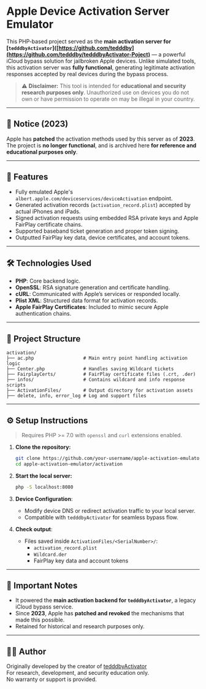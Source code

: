 # Apple Device Activation Server Emulator

This PHP-based project served as the **main activation server for [`tedddbyActivator`]([https://github.com/tedddby](https://github.com/tedddby/tedddbyActivator-Poject)** — a powerful iCloud bypass solution for jailbroken Apple devices. Unlike simulated tools, this activation server was **fully functional**, generating legitimate activation responses accepted by real devices during the bypass process.

> ⚠️ **Disclaimer:** This tool is intended for **educational and security research purposes only**. Unauthorized use on devices you do not own or have permission to operate on may be illegal in your country.

---

## 🚫 Notice (2023)

Apple has **patched** the activation methods used by this server as of **2023**.  
The project is **no longer functional**, and is archived here **for reference and educational purposes only**.

---

## 🚀 Features

- Fully emulated Apple's `albert.apple.com/deviceservices/deviceActivation` endpoint.
- Generated activation records (`activation_record.plist`) accepted by actual iPhones and iPads.
- Signed activation requests using embedded RSA private keys and Apple FairPlay certificate chains.
- Supported baseband ticket generation and proper token signing.
- Outputted FairPlay key data, device certificates, and account tokens.

---

## 🛠️ Technologies Used

- **PHP**: Core backend logic.
- **OpenSSL**: RSA signature generation and certificate handling.
- **cURL**: Communicated with Apple’s services or responded locally.
- **Plist XML**: Structured data format for activation records.
- **Apple FairPlay Certificates**: Included to mimic secure Apple authentication chains.

---

## 📁 Project Structure

```
activation/
├── ac.php                  # Main entry point handling activation logic
├── Center.php              # Handles saving Wildcard tickets
├── FairplayCerts/          # FairPlay certificate files (.crt, .der)
├── infos/                  # Contains wildcard and info response scripts
├── ActivationFiles/        # Output directory for activation assets
├── delete, info, error_log # Log and support files
```

---

## ⚙️ Setup Instructions

> Requires PHP >= 7.0 with `openssl` and `curl` extensions enabled.

1. **Clone the repository:**
   ```bash
   git clone https://github.com/your-username/apple-activation-emulator.git
   cd apple-activation-emulator/activation
   ```

2. **Start the local server:**
   ```bash
   php -S localhost:8080
   ```

3. **Device Configuration**:
   - Modify device DNS or redirect activation traffic to your local server.
   - Compatible with `tedddbyActivator` for seamless bypass flow.

4. **Check output**:
   - Files saved inside `ActivationFiles/<SerialNumber>/`:
     - `activation_record.plist`
     - `Wildcard.der`
     - FairPlay key data and account tokens

---

## 📌 Important Notes

- It powered the **main activation backend for `tedddbyActivator`**, a legacy iCloud bypass service.
- Since **2023**, Apple has **patched and revoked** the mechanisms that made this possible.
- Retained for historical and research purposes only.

---

## 👨‍💻 Author

Originally developed by the creator of [tedddbyActivator](https://github.com/tedddby)  
For research, development, and security education only.  
No warranty or support is provided.
